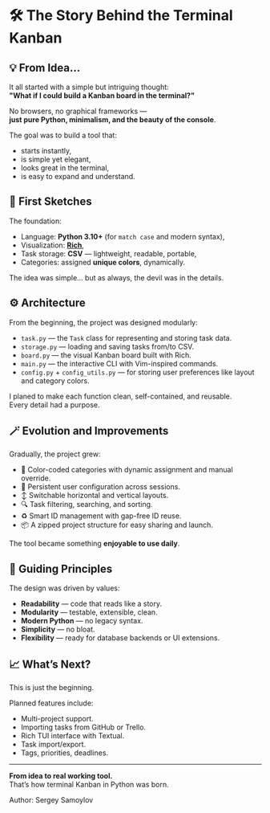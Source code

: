 # 🛠 The Story Behind the Terminal Kanban

## 💡 From Idea...

It all started with a simple but intriguing thought:  
**"What if I could build a Kanban board in the terminal?"**

No browsers, no graphical frameworks —  
**just pure Python, minimalism, and the beauty of the console**.

The goal was to build a tool that:
- starts instantly,
- is simple yet elegant,
- looks great in the terminal,
- is easy to expand and understand.

## 🧱 First Sketches

The foundation:
- Language: **Python 3.10+** (for `match case` and modern syntax),
- Visualization: **[Rich](https://github.com/Textualize/rich)**,
- Task storage: **CSV** — lightweight, readable, portable,
- Categories: assigned **unique colors**, dynamically.

The idea was simple... but as always, the devil was in the details.

## ⚙️ Architecture

From the beginning, the project was designed modularly:

- `task.py` — the `Task` class for representing and storing task data.
- `storage.py` — loading and saving tasks from/to CSV.
- `board.py` — the visual Kanban board built with Rich.
- `main.py` — the interactive CLI with Vim-inspired commands.
- `config.py` + `config_utils.py` — for storing user preferences like layout and category colors.

I planed to make each function clean, self-contained, and reusable.  
Every detail had a purpose.

## 🪄 Evolution and Improvements

Gradually, the project grew:

- 🎨 Color-coded categories with dynamic assignment and manual override.
- 🔄 Persistent user configuration across sessions.
- ↕ Switchable horizontal and vertical layouts.
- 🔍 Task filtering, searching, and sorting.
- ♻️  Smart ID management with gap-free ID reuse.
- 📦 A zipped project structure for easy sharing and launch.

The tool became something **enjoyable to use daily**.

## 🧭 Guiding Principles

The design was driven by values:

- **Readability** — code that reads like a story.
- **Modularity** — testable, extensible, clean.
- **Modern Python** — no legacy syntax.
- **Simplicity** — no bloat.
- **Flexibility** — ready for database backends or UI extensions.

## 📈 What’s Next?

This is just the beginning.  

Planned features include:
- Multi-project support.
- Importing tasks from GitHub or Trello.
- Rich TUI interface with Textual.
- Task import/export.
- Tags, priorities, deadlines.

---

**From idea to real working tool.**  
That’s how terminal Kanban in Python was born.

Author: Sergey Samoylov

